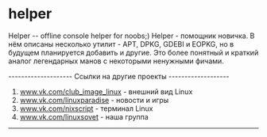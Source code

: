 # helper
Helper -- offline console helper for noobs;)
  Helper - помощник новичка. В нём описаны несколько утилит - 
APT, DPKG, GDEBI и EOPKG, но в будущем планируется добавить и другие. 
  Это более понятный и краткий аналог легендарных манов с некоторыми 
ненужными фичами.

-------------------- Ссылки на другие проекты -------------------
1. www.vk.com/club_image_linux		- внешний вид Linux
2. www.vk.com/linuxparadise		- новости и игры
3. www.vk.com/nixscript			- терминал Linux
4. www.vk.com/linuxsovet		- наша группа

-----------------------------------------------------------------
